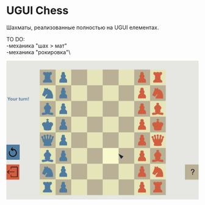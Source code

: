 # UGUI Chess
Шахматы, реализованные полностью на UGUI елементах. 

TO DO:\
-механика "шах > мат"\
-механика "рокировка"\


<img src="/\CanvasChess(Unity)/pics/chess_1.gif" alt="game pic"/>

